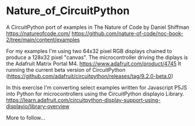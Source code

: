 # Nature_of_CircuitPython
A CircuitPython port of examples in The Nature of Code by Daniel Shiffman
https://natureofcode.com/
https://github.com/nature-of-code/noc-book-2/tree/main/content/examples

For my examples I'm using two 64x32 pixel RGB displays chained to produce a 128x32 pixel "canvas".
The microcontroller driving the diplays is the Adafruit Matrix Portal M4.
https://www.adafruit.com/product/4745
It running the current beta version of CircuitPython
(https://github.com/adafruit/circuitpython/releases/tag/9.2.0-beta.0)

In this exercise I'm converting select examples written for Javascript P5JS into Python for microcontrollers using the CircuitPython displayio Library.
https://learn.adafruit.com/circuitpython-display-support-using-displayio/library-overview

More to follow...
